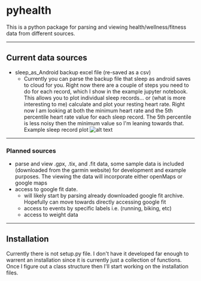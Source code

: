# pyhealth
This is a python package for parsing and viewing health/wellness/fitness data from different sources.

---
## Current data sources
* sleep_as_Android backup excel file (re-saved as a csv)
    * Currently you can parse the backup file that sleep as android saves to cloud for you. Right now there are a couple of steps you need to do for each record, which I show in the example jupyter notebook. This allows you to plot individual sleep records... or (what is more interesting to me) calculate and plot your resting heart rate. Right now I am looking at both the minimum heart rate and the 5th percentile heart rate value for each sleep record. The 5th percentile is less noisy then the minimum value so I'm leaning towards that.
Example sleep record plot
![alt text](/blob/master/examples/example_resting_heartrate.png?raw=true "Example Sleep Record")

---
### Planned sources
* parse and view .gpx, .tix, and .fit data, some sample data is included (downloaded from the garmin website) for development and example purposes. The viewing the data will incorporate either openMaps or google maps
* access to google fit date. 
    * will likely start by parsing already downloaded google fit archive. Hopefully can move towards directly accessing google fit
    * access to events by specific labels i.e. (running, biking, etc)
    * access to weight data

---
## Installation
Currently there is not setup.py file. I don't have it developed far enough to warrent an installation since it is currently just a collection of functions. Once I figure out a class structure then I'll start working on the installation files.


